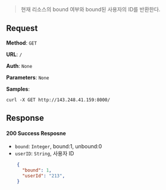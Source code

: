 > 현재 리소스의 bound 여부와 bound된 사용자의 ID를 반환한다. 

## Request

**Method**: `GET`

**URL**: `/`

**Auth**: `None`

**Parameters**: `None`

**Samples**:
```
curl -X GET http://143.248.41.159:8000/
```

## Response

#### 200 Success Resposne
* `bound`: `Integer`, bound:1, unbound:0
* `userID`: `String`, 사용자 ID
```json
    {
      "bound": 1,
      "userId": "213",
    }
```